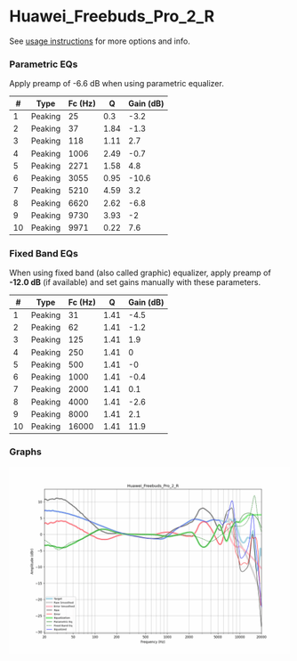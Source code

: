 # Huawei_Freebuds_Pro_2_R
See [usage instructions](https://github.com/jaakkopasanen/AutoEq#usage) for more options and info.

### Parametric EQs
Apply preamp of -6.6 dB when using parametric equalizer.

|   # | Type    |   Fc (Hz) |    Q |   Gain (dB) |
|-----|---------|-----------|------|-------------|
|   1 | Peaking |        25 | 0.3  |        -3.2 |
|   2 | Peaking |        37 | 1.84 |        -1.3 |
|   3 | Peaking |       118 | 1.11 |         2.7 |
|   4 | Peaking |      1006 | 2.49 |        -0.7 |
|   5 | Peaking |      2271 | 1.58 |         4.8 |
|   6 | Peaking |      3055 | 0.95 |       -10.6 |
|   7 | Peaking |      5210 | 4.59 |         3.2 |
|   8 | Peaking |      6620 | 2.62 |        -6.8 |
|   9 | Peaking |      9730 | 3.93 |        -2   |
|  10 | Peaking |      9971 | 0.22 |         7.6 |

### Fixed Band EQs
When using fixed band (also called graphic) equalizer, apply preamp of **-12.0 dB** (if available) and set gains manually with these parameters.

|   # | Type    |   Fc (Hz) |    Q |   Gain (dB) |
|-----|---------|-----------|------|-------------|
|   1 | Peaking |        31 | 1.41 |        -4.5 |
|   2 | Peaking |        62 | 1.41 |        -1.2 |
|   3 | Peaking |       125 | 1.41 |         1.9 |
|   4 | Peaking |       250 | 1.41 |         0   |
|   5 | Peaking |       500 | 1.41 |        -0   |
|   6 | Peaking |      1000 | 1.41 |        -0.4 |
|   7 | Peaking |      2000 | 1.41 |         0.1 |
|   8 | Peaking |      4000 | 1.41 |        -2.6 |
|   9 | Peaking |      8000 | 1.41 |         2.1 |
|  10 | Peaking |     16000 | 1.41 |        11.9 |

### Graphs
![](./Huawei_Freebuds_Pro_2_R.png)
